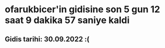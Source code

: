 # ofarukbicer'in gidisine son 5 gun 12 saat 9 dakika 57 saniye kaldi

## Gidis tarihi: 30.09.2022 :(